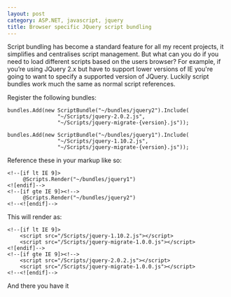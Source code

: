 ```yaml
---
layout: post
category: ASP.NET, javascript, jquery
title: Browser specific JQuery script bundling
---
```


Script bundling has become a standard feature for all my recent projects, it simplifies and centralises script management. But what can you do if you need to load different scripts based on the users browser? For example, if you’re using JQuery 2.x but have to support lower versions of IE you're going to want to specify a supported version of JQuery. Luckily script bundles work much the same as normal script references.

<!--excerpt-->

Register the following bundles:

	bundles.Add(new ScriptBundle("~/bundles/jquery2").Include(
					"~/Scripts/jquery-2.0.2.js",
					"~/Scripts/jquery-migrate-{version}.js"));

	bundles.Add(new ScriptBundle("~/bundles/jquery1").Include(
					"~/Scripts/jquery-1.10.2.js",
					"~/Scripts/jquery-migrate-{version}.js"));

Reference these in your markup like so:

	<!--[if lt IE 9]>
		 @Scripts.Render("~/bundles/jquery1")
	<![endif]-->
	<!--[if gte IE 9]><!-->
		 @Scripts.Render("~/bundles/jquery2")
	<!--<![endif]-->

This will render as:

	<!--[if lt IE 9]>
		<script src="/Scripts/jquery-1.10.2.js"></script>
		<script src="/Scripts/jquery-migrate-1.0.0.js"></script>
	<![endif]-->
	<!--[if gte IE 9]><!-->
		<script src="/Scripts/jquery-2.0.2.js"></script>
		<script src="/Scripts/jquery-migrate-1.0.0.js"></script>
	<!--<![endif]-->

And there you have it